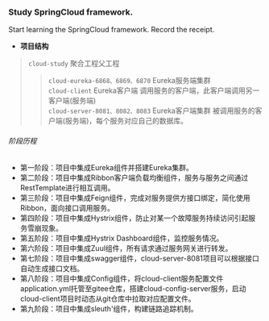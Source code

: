 ### Study SpringCloud framework.  
  
Start learning the SpringCloud framework. Record the receipt.

* **项目结构**
> `cloud-study`  聚合工程父工程
>> `cloud-eureka-6868、6869、6870`  Eureka服务端集群  
>> `cloud-client`  Eureka客户端 调用服务的客户端，此客户端调用另一客户端(服务端)    
>> `cloud-server-8081、8082、8083`  Eureka客户端集群 被调用服务的客户端(服务端)，每个服务对应自己的数据库。
  
###### 阶段历程    
* 第一阶段：项目中集成Eureka组件并搭建Eureka集群。
* 第二阶段：项目中集成Ribbon客户端负载均衡组件，服务与服务之间通过RestTemplate进行相互调用。
* 第三阶段：项目中集成Feign组件，完成对服务提供方接口绑定，简化使用Ribbon，面向接口调用服务。
* 第四阶段：项目中集成Hystrix组件，防止对某一个故障服务持续访问引起服务雪崩现象。 
* 第五阶段：项目中集成Hystrix Dashboard组件，监控服务情况。
* 第六阶段：项目中集成Zuul组件，所有请求通过服务网关进行转发。 
* 第七阶段：项目中集成swagger组件，cloud-server-8081项目可以根据接口自动生成接口文档。
* 第八阶段：项目中集成Config组件，将cloud-client服务配置文件application.yml托管至gitee仓库，搭建cloud-config-server服务，启动cloud-client项目时动态从git仓库中拉取对应配置文件。
* 第九阶段：项目中集成sleuth'组件，构建链路追踪机制。